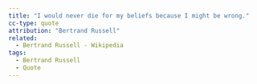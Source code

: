 ```yaml
---
title: "I would never die for my beliefs because I might be wrong."
cc-type: quote
attribution: "Bertrand Russell"
related:
  - Bertrand Russell - Wikipedia
tags:
  - Bertrand Russell
  - Quote
---
```

